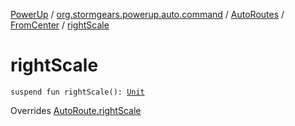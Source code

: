 [PowerUp](../../../index.md) / [org.stormgears.powerup.auto.command](../../index.md) / [AutoRoutes](../index.md) / [FromCenter](index.md) / [rightScale](./right-scale.md)

# rightScale

`suspend fun rightScale(): `[`Unit`](https://kotlinlang.org/api/latest/jvm/stdlib/kotlin/-unit/index.html)

Overrides [AutoRoute.rightScale](../../-auto-route/right-scale.md)


